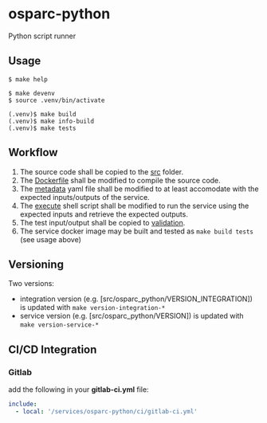 # osparc-python

Python script runner

## Usage

```console
$ make help

$ make devenv
$ source .venv/bin/activate

(.venv)$ make build
(.venv)$ make info-build
(.venv)$ make tests
```

## Workflow

1. The source code shall be copied to the [src](osparc-python/src/osparc_python) folder.
1. The [Dockerfile](osparc-python/src/Dockerfile) shall be modified to compile the source code.
2. The [metadata](osparc-python/metadata) yaml file shall be modified to at least accomodate with the expected inputs/outputs of the service.
3. The [execute](osparc-python/service.cli/execute) shell script shall be modified to run the service using the expected inputs and retrieve the expected outputs.
4. The test input/output shall be copied to [validation](osparc-python/validation).
5. The service docker image may be built and tested as ``make build tests`` (see usage above)

## Versioning

Two versions:

- integration version (e.g. [src/osparc_python/VERSION_INTEGRATION]) is updated with ``make version-integration-*``
- service version (e.g. [src/osparc_python/VERSION]) is updated with ``make version-service-*``

## CI/CD Integration

### Gitlab

add the following in your __gitlab-ci.yml__ file:

```yaml
include:
  - local: '/services/osparc-python/ci/gitlab-ci.yml'
```
